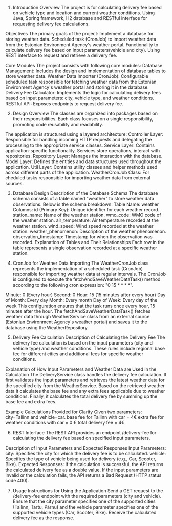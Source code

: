 1. Introduction
Overview
The project is for calculating delivery fee based on vehicle type and location and current weather conditions.
Using Java, Spring framework, H2 database and RESTful interface for requesting delivery fee calculations.

Objectives
The primary goals of the project:
Implement a database for storing weather data. 
Scheduled task (CronJob) to import weather data from the Estonian Environment Agency's weather portal.
Functionality to calculate delivery fee based on input parameters(vehicle and city).
Using REST interface to request and retrieve a delivery fee.

Core Modules
The project consists with following core modules:
Database Management: Includes the design and implementation of database tables to store weather data.
Weather Data Importer (CronJob): Configurable scheduled task responsible for fetching weather data from
the Estonian Environment Agency's weather portal and storing it in the database.
Delivery Fee Calculator: Implements the logic for calculating delivery fees based on input parameters:
city, vehicle type, and weather conditions.
RESTful API: Exposes endpoints to request delivery fee.

2. Design Overview
The classes are organized into packages based on their responsibilities. Each class focuses on a single
responsibility, promoting code reusability and readability.

The application is structured using a layered architecture:
Controller Layer: Responsible for handling incoming HTTP requests and delegating the processing to the appropriate service classes.
Service Layer: Contains application-specific functionality. Services store operations, interact with repositories.
Repository Layer: Manages the interaction with the database.
Model Layer: Defines the entities and data structures used throughout the application.
Util Layer: Contains utility classes and helper methods used across different parts of the application.
WeatherCronJob Class: For cheduled tasks responsible for importing weather data from external sources.

3. Database Design
Description of the Database Schema
The database schema consists of a table named "weather" to store weather data observations.
Below is the schema breakdown:
Table Name: weather
Columns:
id (Primary Key): Unique identifier for each weather record.
station_name: Name of the weather station.
wmo_code: WMO code of the weather station.
air_temperature: Air temperature recorded at the weather station.
wind_speed: Wind speed recorded at the weather station.
weather_phenomenon: Description of the weather phenomenon.
observation_timestamp: Timestamp for when the observation was recorded.
Explanation of Tables and Their Relationships
Each row in the table represents a single observation recorded at a specific weather station. 

4. CronJob for Weather Data Importing
The WeatherCronJob class represents the implementation of a scheduled task (CronJob) responsible
for importing weather data at regular intervals.
The CronJob is configured to execute the fetchAndSaveWeatherDataTask() method according to the
following cron expression: "0 15 * * * *".

Minute: 0 (Every hour)
Second: 0
Hour: 15 (15 minutes after every hour)
Day of Month: Every day
Month: Every month
Day of Week: Every day of the week
This configuration ensures that the task runs once every hour, 15 minutes after the hour.
The fetchAndSaveWeatherDataTask() fetches weather data through WeatherService class from an external source 
(Estonian Environment Agency's weather portal) and saves it to the database using the WeatherRepository.

5. Delivery Fee Calculation
Description of Calculating the Delivery Fee
The delivery fee calculation is based on the input parameters (city and vehicle type) and weather conditions.
These rules include regional base fee for different cities and additional fees for specific weather conditions.

Explanation of How Input Parameters and Weather Data are Used in the Calculation
The DeliveryService class handles the delivery fee calculation. It first validates the input parameters and 
retrieves the latest weather data for the specified city from the WeatherService. Based on the retrieved weather 
data it calculates the base fee and any extra fees applicable due to weather 
conditions. Finally, it calculates the total delivery fee by summing up the base fee and extra fees.

Example Calculations Provided for Clarity
Given two parameters: city=Tallinn and vehicle=car.
base fee for Tallinn with car = 4€
extra fee for weather conditions with car = 0 €
total delivery fee = 4€

6. REST Interface
The REST API provides an endpoint /delivery-fee for calculating the delivery fee based on specified input parameters.

Description of Input Parameters and Expected Responses
Input Parameters:
city: Specifies the city for which the delivery fee is to be calculated.
vehicle: Specifies the type of vehicle being used for delivery (e.g., Car, Scooter, Bike).
Expected Responses:
If the calculation is successful, the API returns the calculated delivery fee as a double value.
If the input parameters are invalid or the calculation fails, the API returns a Bad Request (HTTP status code 400).

7. Usage
Instructions for Using the Application
Send a GET request to the /delivery-fee endpoint with the required parameters (city and vehicle).
Ensure that the city parameter specifies one of the supported cities (Tallinn, Tartu, Pärnu) and the
vehicle parameter specifies one of the supported vehicle types (Car, Scooter, Bike).
Receive the calculated delivery fee as the response.


